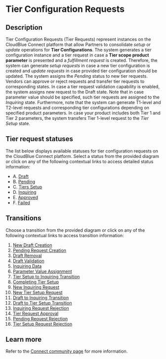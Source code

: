 # Tier Configuration Requests
## Description
Tier Configuration Requests (Tier Requests) represent instances on the CloudBlue Connect platform that allow Partners to consolidate *setup* or *update* operations for **Tier Configurations**. 
The system generates a tier configuration instance and a tier request in case a **Tier scope product parameter** is presented and a *fulfillment request* is created. Therefore, the system can generate *setup requests* in case a new tier configuration is created and *update requests* in case provided tier configuration should be updated.
The system assigns the *Pending* status to new tier requests. Vendors can approve or reject requests and transfer tier requests to corresponding states. In case a tier request validation capability is enabled, the system assigns new request to the Draft state. Note that in case parameter value should be specified, such tier requests are assigned to the *Inquiring* state.
Furthermore, note that the system can generate T1-level and T2-level requests and corresponding tier configurations depending on specified product parameters. In case your product includes both Tier 1 and Tier 2 parameters, the system transfers Tier 1-level request to the *Tier Setup* state.

## Tier request statuses
The list below displays available statuses for tier configuration requests on the CloudBlue Connect platform. Select a status from the provided diagram or click on any of the following contextual links to access detailed status information:

* A. [Draft](s-a-draft.html)
* B. [Pending](s-b-pending.html)
* C. [Tiers Setup](s-c-tiers-setup.html)
* D. [Inquiring](s-d-inquiring.html)
* E. [Approved](s-e-approved.html)
* F. [Failed](s-f-failed.html)
## Transitions
Choose a transition from the provided diagram or click on any of the following contextual links to access transition information:

1. [New Draft Creation](t-1-new-draft.html)
2. [Pending Request Creation](t-2-new-pending.html)
3. [Draft Removal](t-3-draft-deleted.html)
4. [Draft Validation](t-4-draft-pending.html)
5. [Inquiring Data](t-5-pend-inquiring.html)
6. [Parameter Value Assignment](t-6-inq-pending.html) 
7. [Tier Setup to Inquiring Transition](t-7-tier-inquiring.html) 
8. [Completing Tier Setup](t-8-tier-pending.html)
9. [New Inquiring Request](t-9-new-inquiring.html)
10. [New Tier Setup Request](t-10-new-tiers.html)
11. [Draft to Inquiring Transition](t-11-draft-inquiring.html) 
12. [Draft to Tier Setup Transition](t-12-draft-tiers.html)
13. [Inquiring Request Rejection](t-13-inq-failed.html)
14. [Tier Request Approval](t-14-pend-approved.html)
15. [Pending Request Rejection](t-15-pend-failed.html) 
16. [Tier Setup Request Rejection](t-16-tier-failed.html) 
## Learn more
Refer to the [Connect community page](https://connect.cloudblue.com/community//tier-config/) for more information.